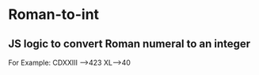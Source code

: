 # Roman-to-int

## JS logic to convert Roman numeral to an integer

For Example:
CDXXIII -->423
XL-->40

